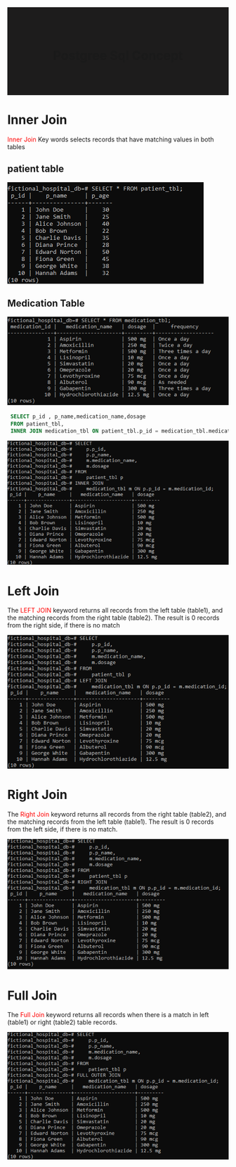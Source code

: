 
<div style="height:200px;background-color:rgb(29, 28, 28);display:flex;justify-content:center;align-items:center;">
<h1>Postgree Sql Concept</h1>
</div>

# Inner Join

<p> <span style="color:red">Inner Join</span> Key words selects records that have matching values in both tables
</p>

## patient table
<img src='./Screen shots//patient table.png'>

## Medication Table

<img src='./Screen shots//medication table.png'>

``` sql
 SELECT p_id , p_name,medication_name,dosage  
 FROM patient_tbl,
 INNER JOIN medication_tbl ON patient_tbl.p_id = medication_tbl.medication_id
```

<img src='./Screen shots/inner join.png'>

# Left Join

<p> The <span style="color:red">LEFT JOIN</span> 
 keyword returns all records from the left table (table1), and the matching records from the right table (table2). The result is 0 records from the right side, if there is no match
</p>

<img src='./Screen shots/left join.png'>


# Right Join

<p> The <span style="color:red">Right Join</span> 
 keyword returns all records from the right table (table2), and the matching records from the left table (table1). The result is 0 records from the left side, if there is no match.
</p>

<img src='./Screen shots/right join.png'>

# Full Join

<p> The <span style="color:red">Full Join</span> 
  keyword returns all records when there is a match in left (table1) or right (table2) table records.
</p>

<img src='./Screen shots/full join.png'>